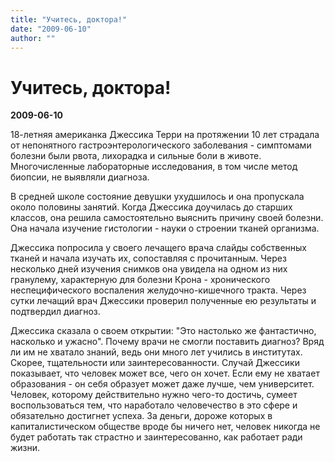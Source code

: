 ```yaml
---
title: "Учитесь, доктора!"
date: "2009-06-10"
author: ""
---
```


# Учитесь, доктора!

**2009-06-10** 

18-летняя американка Джессика Терри на протяжении 10 лет страдала от непонятного гастроэнтерологического заболевания - симптомами болезни были рвота, лихорадка и сильные боли в животе. Многочисленные лабораторные исследования, в том числе метод биопсии, не выявляли диагноза.

В средней школе состояние девушки ухудшилось и она пропускала около половины занятий. Когда Джессика доучилась до старших классов, она решила самостоятельно выяснить причину своей болезни. Она начала изучение гистологии - науки о строении тканей организма.

Джессика попросила у своего лечащего врача слайды собственных тканей и начала изучать их, сопоставляя с прочитанным. Через несколько дней изучения снимков она увидела на одном из них гранулему, характерную для болезни Крона - хронического неспецифического воспаления желудочно-кишечного тракта. Через сутки лечащий врач Джессики проверил полученные ею результаты и подтвердил диагноз.

Джессика сказала о своем открытии: "Это настолько же фантастично, насколько и ужасно". Почему врачи не смогли поставить диагноз? Вряд ли им не хватало знаний, ведь они много лет учились в институтах. Скорее, тщательности или заинтересованности. Случай Джессики показывает, что человек может все, чего он хочет. Если ему не хватает образования - он себя образует может даже лучше, чем университет. Человек, которому действительно нужно чего-то достичь, сумеет воспользоваться тем, что наработало человечество в это сфере и обязательно достигнет успеха. За деньги, дороже которых в капиталистическом обществе вроде бы ничего нет, человек никогда не будет работать так страстно и заинтересованно, как работает ради жизни.